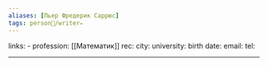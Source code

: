 ```yaml
---
aliases: [Пьер Фредерик Саррюс]
tags: person👤/writer✏️
---
```

links: -
profession: [[Математик]]
rec:
city: 
university: 
birth date:
email:
tel:

---